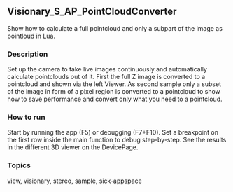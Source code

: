 ## Visionary_S_AP_PointCloudConverter

Show how to calculate a full pointcloud and only a subpart of the image as pointloud in Lua.

### Description

Set up the camera to take live images continuously and automatically calculate
pointclouds out of it. First the full Z image is converted to a pointcloud
and shown via the left Viewer. As second sample only a subset of the image
in form of a pixel region is converted to a pointcloud to show how to save
performance and convert only what you need to a pointcloud.

### How to run

Start by running the app (F5) or debugging (F7+F10).
Set a breakpoint on the first row inside the main function to debug step-by-step.
See the results in the different 3D viewer on the DevicePage.

### Topics

view, visionary, stereo, sample, sick-appspace